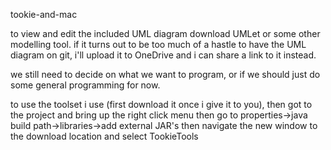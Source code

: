 tookie-and-mac

to view and edit  the included UML diagram download UMLet or some other modelling tool.
if it turns out to be too much of a hastle to have the UML diagram on git, i'll upload it to OneDrive and i can share a link to it instead.

we still need to decide on what we want to program, or if we should just do some general programming for now.

to use the toolset i use (first download it once i give it to you), then got to the project and bring up the right click menu then go to properties->java build path->libraries->add external JAR's then navigate the new window to the download location and select TookieTools

